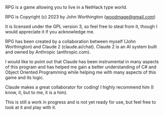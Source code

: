﻿RPG is a game allowing you to live in a NetHack type world.

RPG is Copyright (c) 2023 by John Worthington (woodmage@gmail.com)

It is licensed under the GPL version 3, so feel free to steal from it, though I would appreciate it if you acknowledge me.

RPG has been created by a collaboration between myself (John Worthington) and Claude 2 (claude.ai/chat).  Claude 2 is an AI system built and owned by Anthropic (anthropic.com).

I would like to point out that Claude has been instrumental in many aspects of this program and has helped me gain a better understanding of C# and Object Oriented Programming while helping me with many aspects of this game and its logic.

Claude makes a great collaborator for coding!  I highly recommend him (I know, it, but to me, it is a him).

This is still a work in progress and is not yet ready for use, but feel free to look at it and play with it.
